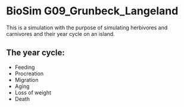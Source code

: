 BioSim G09_Grunbeck_Langeland
===============================

This is a simulation with the purpose of simulating herbivores 
and carnivores and their year cycle on an island.

The year cycle:
---------------
* Feeding
* Procreation
* Migration
* Aging
* Loss of weight
* Death
